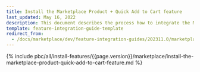 ```yaml
---
title: Install the Marketplace Product + Quick Add to Cart feature
last_updated: May 16, 2022
description: This document describes the process how to integrate the Marketplace Product + Quick Add to Cart feature into a Spryker Marketplace based project.
template: feature-integration-guide-template
redirect_from:
  - /docs/marketplace/dev/feature-integration-guides/202311.0/marketplace-product-quick-add-to-cart-feature-integration.html
---
```


{% include pbc/all/install-features/{{page.version}}/marketplace/install-the-marketplace-product-quick-add-to-cart-feature.md %} <!-- To edit, see /_includes/pbc/all/install-features/202311.0/marketplace/install-the-marketplace-product-quick-add-to-cart-feature.md -->
